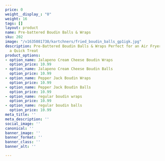 ```yaml
---
price: 0
weight__display_: "0"
weight: 16
tags: []
layout: product
name: Pre-battered Boudin Balls & Wraps
sku: 202
image: "/v1635081738/kartchners/fried_boudin_balls_gp1igk.jpg"
description: Pre-Battered Boudin Balls & Wraps Perfect for an Air Fryer, or Oven for
  a Quick Treat
product_options:
- option_name: Jalapeno Cream Cheese Boudin Wraps
  option_price: 10.99
- option_name: Jalapeno Cream Cheese Boudin Balls
  option_price: 10.99
- option_name: Pepper Jack Boudin Wraps
  option_price: 10.99
- option_name: Pepper Jack Boudin Balls
  option_price: 10.99
- option_name: regular boudin wraps
  option_price: 10.99
- option_name: regular boudin balls
  option_price: 10.99
meta_title: ''
meta_description: ''
social_image: ''
canonical: ''
banner_image: ''
banner_format: ''
banner_class: ''
banner_alt: ''

---
```

